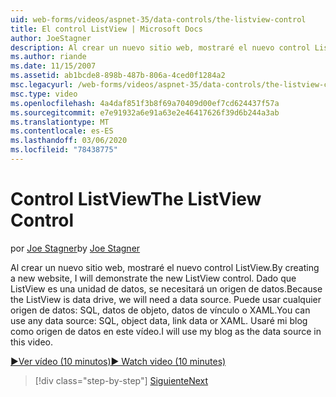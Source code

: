 ```yaml
---
uid: web-forms/videos/aspnet-35/data-controls/the-listview-control
title: El control ListView | Microsoft Docs
author: JoeStagner
description: Al crear un nuevo sitio web, mostraré el nuevo control ListView. Dado que ListView es una unidad de datos, se necesitará un origen de datos. Puede usar cualquier dato...
ms.author: riande
ms.date: 11/15/2007
ms.assetid: ab1bcde8-898b-487b-806a-4ced0f1284a2
msc.legacyurl: /web-forms/videos/aspnet-35/data-controls/the-listview-control
msc.type: video
ms.openlocfilehash: 4a4daf851f3b8f69a70409d00ef7cd624437f57a
ms.sourcegitcommit: e7e91932a6e91a63e2e46417626f39d6b244a3ab
ms.translationtype: MT
ms.contentlocale: es-ES
ms.lasthandoff: 03/06/2020
ms.locfileid: "78438775"
---
```

# <a name="the-listview-control"></a><span data-ttu-id="f8697-105">Control ListView</span><span class="sxs-lookup"><span data-stu-id="f8697-105">The ListView Control</span></span>

<span data-ttu-id="f8697-106">por [Joe Stagner](https://github.com/JoeStagner)</span><span class="sxs-lookup"><span data-stu-id="f8697-106">by [Joe Stagner](https://github.com/JoeStagner)</span></span>

<span data-ttu-id="f8697-107">Al crear un nuevo sitio web, mostraré el nuevo control ListView.</span><span class="sxs-lookup"><span data-stu-id="f8697-107">By creating a new website, I will demonstrate the new ListView control.</span></span> <span data-ttu-id="f8697-108">Dado que ListView es una unidad de datos, se necesitará un origen de datos.</span><span class="sxs-lookup"><span data-stu-id="f8697-108">Because the ListView is data drive, we will need a data source.</span></span> <span data-ttu-id="f8697-109">Puede usar cualquier origen de datos: SQL, datos de objeto, datos de vínculo o XAML.</span><span class="sxs-lookup"><span data-stu-id="f8697-109">You can use any data source: SQL, object data, link data or XAML.</span></span> <span data-ttu-id="f8697-110">Usaré mi blog como origen de datos en este vídeo.</span><span class="sxs-lookup"><span data-stu-id="f8697-110">I will use my blog as the data source in this video.</span></span>

[<span data-ttu-id="f8697-111">&#9654;Ver vídeo (10 minutos)</span><span class="sxs-lookup"><span data-stu-id="f8697-111">&#9654; Watch video (10 minutes)</span></span>](https://channel9.msdn.com/Blogs/ASP-NET-Site-Videos/the-listview-control)

> [!div class="step-by-step"]
> [<span data-ttu-id="f8697-112">Siguiente</span><span class="sxs-lookup"><span data-stu-id="f8697-112">Next</span></span>](the-datapager-control.md)
